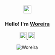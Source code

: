 <h3 align="center"><img src="https://media.giphy.com/media/hvRJCLFzcasrR4ia7z/giphy.gif" width="25px" height="25px"></h3><h3 align="center"> Hello! I'm <a href="https://woreira.github.io/">Woreira</a></h3>
<p align="center">
  <a href="https://www.linkedin.com/in/woreira/">
    <img alt="Woreira's Linkedin" width="22px" src="https://upload.wikimedia.org/wikipedia/commons/8/81/LinkedIn_icon.svg" />
  </a>
   <a href="https://twitter.com/Woreira">
    <img alt="Woreira's Twitter" width="22px" src="https://upload.wikimedia.org/wikipedia/commons/6/6f/Logo_of_Twitter.svg" />
  </a>
</p>

<p align="center">
  <img src="https://github-readme-stats.vercel.app/api?username=Woreira&show_icons=true&theme=gotham&hide=issues,prs,contribs&include_all_commits=true&rank_icon=percentile" alt="Woreira"/>
</p>

